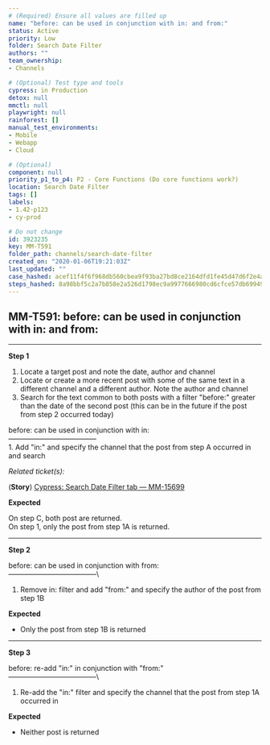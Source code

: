 ```yaml
---
# (Required) Ensure all values are filled up
name: "before: can be used in conjunction with in: and from:"
status: Active
priority: Low
folder: Search Date Filter
authors: ""
team_ownership: 
- Channels

# (Optional) Test type and tools
cypress: in Production
detox: null
mmctl: null
playwright: null
rainforest: []
manual_test_environments: 
- Mobile
- Webapp
- Cloud

# (Optional)
component: null
priority_p1_to_p4: P2 - Core Functions (Do core functions work?)
location: Search Date Filter
tags: []
labels: 
- 1.42-p123
- cy-prod

# Do not change
id: 3923235
key: MM-T591
folder_path: channels/search-date-filter
created_on: "2020-01-06T19:21:03Z"
last_updated: ""
case_hashed: acef11f4f6f968db560cbea9f93ba27bd8ce2164dfd1fe45d47d6f2e4a03fcad3c9a1cdb152ecfdd80cf4e851c7d4315
steps_hashed: 8a98bbf5c2a7b858e2a526d1798ec9a9977666980cd6cfce57db6994905df0ee0a8e78747273d12a4112c06424e8cc8d
---
```


## MM-T591: before: can be used in conjunction with in: and from:

---

**Step 1**

1. Locate a target post and note the date, author and channel
2. Locate or create a more recent post with some of the same text in a different channel and a different author. Note the author and channel
3. Search for the text common to both posts with a filter "before:" greater than the date of the second post (this can be in the future if the post from step 2 occurred today)

before: can be used in conjunction with in:\
–––––––––––––––––––––––––\
1\. Add "in:" and specify the channel that the post from step A occurred in and search

_Related ticket(s):_

(**Story**) [Cypress: Search Date Filter tab — MM-15699](https://mattermost.atlassian.net/browse/MM-15699)

**Expected**

On step C, both post are returned.\
On step 1, only the post from step 1A is returned.

---

**Step 2**

before: can be used in conjunction with from:\
–––––––––––––––––––––––––\\

1. Remove in: filter and add "from:" and specify the author of the post from step 1B

**Expected**

- Only the post from step 1B is returned

---

**Step 3**

before: re-add "in:" in conjunction with "from:"\
–––––––––––––––––––––––––\\

1. Re-add the "in:" filter and specify the channel that the post from step 1A occurred in

**Expected**

- Neither post is returned
